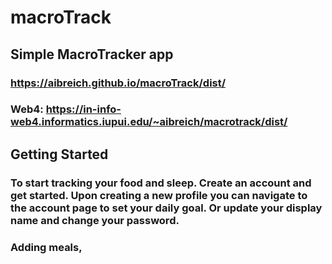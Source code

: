 # macroTrack

## Simple MacroTracker app

### https://aibreich.github.io/macroTrack/dist/

### Web4: https://in-info-web4.informatics.iupui.edu/~aibreich/macrotrack/dist/

## Getting Started

### To start tracking your food and sleep. Create an account and get started. Upon creating a new profile you can navigate to the account page to set your daily goal. Or update your display name and change your password.

### Adding meals,
